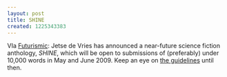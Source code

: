 ```yaml
---
layout: post
title: SHINE
created: 1225343383
---
```

VIa [Futurismic](http://futurismic.com/2008/10/29/shine-jetse-de-vries-and-solaris-books-to-produce-a-positive-science-anthology/):  Jetse de Vries has announced a near-future science fiction anthology, *SHINE*, which will be open to submissions of (preferably) under 10,000 words in May and June 2009.  Keep an eye on [the guidelines](http://shineanthology.wordpress.com/2008/10/28/shine-anthology-guidelines/) until then.

